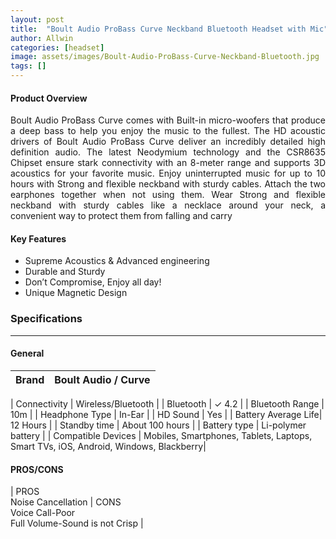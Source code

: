 ```yaml
---
layout: post
title:  "Boult Audio ProBass Curve Neckband Bluetooth Headset with Mic"
author: Allwin
categories: [headset]
image: assets/images/Boult-Audio-ProBass-Curve-Neckband-Bluetooth.jpg
tags: []
---
```



#### Product Overview

<p style="text-align:justify">Boult Audio ProBass Curve comes with Built-in micro-woofers that produce a deep bass to help you enjoy the music to the fullest. The HD acoustic drivers of Boult Audio ProBass Curve deliver an incredibly detailed high definition audio. The latest Neodymium technology and the CSR8635 Chipset ensure stark connectivity with an 8-meter range and supports 3D acoustics for your favorite music. Enjoy uninterrupted music for up to 10 hours with Strong and flexible neckband with sturdy cables. Attach the two earphones together when not using them. Wear Strong and flexible neckband with sturdy cables like a necklace around your neck, a convenient way to protect them from falling and carry</p>

#### Key Features

* Supreme Acoustics & Advanced engineering
* Durable and Sturdy
* Don’t Compromise, Enjoy all day!
* Unique Magnetic Design

### Specifications
---
#### General

| Brand | Boult Audio / Curve |
| ----------- | ----------- |

| Connectivity | Wireless/Bluetooth |
| Bluetooth | ✓ 4.2 |
| Bluetooth Range | 10m |
| Headphone Type | In-Ear |
| HD Sound | Yes |
| Battery Average Life| 12 Hours |
| Standby time | About 100 hours |
| Battery type | Li-polymer battery |
| Compatible Devices | Mobiles, Smartphones, Tablets, Laptops, Smart TVs, iOS, Android, Windows, Blackberry|


#### PROS/CONS

| PROS <br> 
  Noise Cancellation
| CONS <br> 
  Voice Call-Poor<br>
  Full Volume-Sound is not Crisp |
